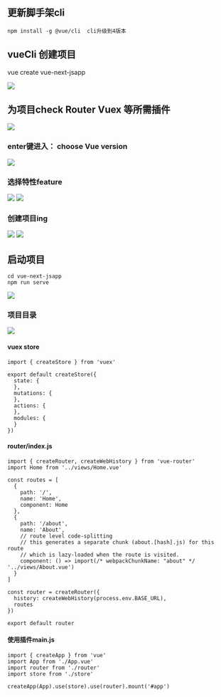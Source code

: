 ## 更新脚手架cli
	npm install -g @vue/cli  cli升级到4版本

## vueCli 创建项目
   vue create vue-next-jsapp
 
![](https://p1-juejin.byteimg.com/tos-cn-i-k3u1fbpfcp/19ceee38231242c995171bcb7feeb909~tplv-k3u1fbpfcp-watermark.image)

## 为项目check Router Vuex 等所需插件
![](https://p1-juejin.byteimg.com/tos-cn-i-k3u1fbpfcp/c3272da0a3664805912e3de058f0041c~tplv-k3u1fbpfcp-watermark.image)
### enter键进入： choose Vue version
![](https://p6-juejin.byteimg.com/tos-cn-i-k3u1fbpfcp/422d7d4fe37d4af998c8f50c83fc51c2~tplv-k3u1fbpfcp-watermark.image)
###  选择特性feature
![](https://p6-juejin.byteimg.com/tos-cn-i-k3u1fbpfcp/bc055ad9651f4db79e5580c8d33f8e99~tplv-k3u1fbpfcp-watermark.image)
![](https://p9-juejin.byteimg.com/tos-cn-i-k3u1fbpfcp/b04b5488cfb94d2ea971e1c384f255cf~tplv-k3u1fbpfcp-watermark.image)
### 创建项目ing
![](https://p9-juejin.byteimg.com/tos-cn-i-k3u1fbpfcp/f973010341214e218c6d1b70f1ce419f~tplv-k3u1fbpfcp-watermark.image)
![](https://p3-juejin.byteimg.com/tos-cn-i-k3u1fbpfcp/906c1c98b9474f068b47ef8f6a39a74b~tplv-k3u1fbpfcp-watermark.image)
## 启动项目
	cd vue-next-jsapp
    npm run serve 
![](https://p9-juejin.byteimg.com/tos-cn-i-k3u1fbpfcp/b1f48fe314684a9390d05684b1068c89~tplv-k3u1fbpfcp-watermark.image)
### 项目目录
![](https://p6-juejin.byteimg.com/tos-cn-i-k3u1fbpfcp/a2f5a0eeba6646cdb5b28f67c216bea6~tplv-k3u1fbpfcp-watermark.image)
####  vuex store
```
import { createStore } from 'vuex'

export default createStore({
  state: {
  },
  mutations: {
  },
  actions: {
  },
  modules: {
  }
})

```
#### router/index.js
```
import { createRouter, createWebHistory } from 'vue-router'
import Home from '../views/Home.vue'

const routes = [
  {
    path: '/',
    name: 'Home',
    component: Home
  },
  {
    path: '/about',
    name: 'About',
    // route level code-splitting
    // this generates a separate chunk (about.[hash].js) for this route
    // which is lazy-loaded when the route is visited.
    component: () => import(/* webpackChunkName: "about" */ '../views/About.vue')
  }
]

const router = createRouter({
  history: createWebHistory(process.env.BASE_URL),
  routes
})

export default router

```
#### 使用插件main.js
```
import { createApp } from 'vue'
import App from './App.vue'
import router from './router'
import store from './store'

createApp(App).use(store).use(router).mount('#app')

```